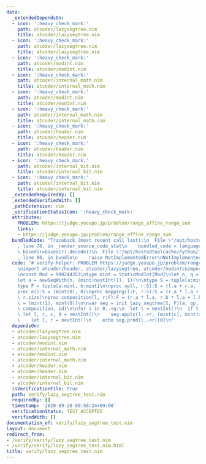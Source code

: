```yaml
---
data:
  _extendedDependsOn:
  - icon: ':heavy_check_mark:'
    path: atcoder/lazysegtree.nim
    title: atcoder/lazysegtree.nim
  - icon: ':heavy_check_mark:'
    path: atcoder/lazysegtree.nim
    title: atcoder/lazysegtree.nim
  - icon: ':heavy_check_mark:'
    path: atcoder/modint.nim
    title: atcoder/modint.nim
  - icon: ':heavy_check_mark:'
    path: atcoder/internal_math.nim
    title: atcoder/internal_math.nim
  - icon: ':heavy_check_mark:'
    path: atcoder/modint.nim
    title: atcoder/modint.nim
  - icon: ':heavy_check_mark:'
    path: atcoder/internal_math.nim
    title: atcoder/internal_math.nim
  - icon: ':heavy_check_mark:'
    path: atcoder/header.nim
    title: atcoder/header.nim
  - icon: ':heavy_check_mark:'
    path: atcoder/header.nim
    title: atcoder/header.nim
  - icon: ':heavy_check_mark:'
    path: atcoder/internal_bit.nim
    title: atcoder/internal_bit.nim
  - icon: ':heavy_check_mark:'
    path: atcoder/internal_bit.nim
    title: atcoder/internal_bit.nim
  _extendedRequiredBy: []
  _extendedVerifiedWith: []
  _pathExtension: nim
  _verificationStatusIcon: ':heavy_check_mark:'
  attributes:
    PROBLEM: https://judge.yosupo.jp/problem/range_affine_range_sum
    links:
    - https://judge.yosupo.jp/problem/range_affine_range_sum
  bundledCode: "Traceback (most recent call last):\n  File \"/opt/hostedtoolcache/Python/3.8.5/x64/lib/python3.8/site-packages/onlinejudge_verify/documentation/build.py\"\
    , line 70, in _render_source_code_stat\n    bundled_code = language.bundle(stat.path,\
    \ basedir=basedir).decode()\n  File \"/opt/hostedtoolcache/Python/3.8.5/x64/lib/python3.8/site-packages/onlinejudge_verify/languages/nim.py\"\
    , line 86, in bundle\n    raise NotImplementedError\nNotImplementedError\n"
  code: "# verify-helper: PROBLEM https://judge.yosupo.jp/problem/range_affine_range_sum\n\
    \nimport atcoder/header, atcoder/lazysegtree, atcoder/modint\nimport std/sequtils\n\
    \nconst Mod = 998244353\ntype mint = StaticModInt[Mod]\nlet n, q = nextInt()\n\
    let a = newSeqWith(n, (mint(nextInt()), 1))\n\ntype S = tuple[a:mint, size:int]\n\
    type F = tuple[a:mint, b:mint]\n\nproc op(l, r:S):S = (l.a + r.a, l.size + r.size)\n\
    proc e():S = (mint(0), 0)\nproc mapping(l:F, r:S):S = (r.a * l.a + r.size * l.b,\
    \ r.size)\nproc composition(l, r:F):F = (r.a * l.a, r.b * l.a + l.b)\nproc id():F\
    \ = (mint(1), mint(0))\n\nvar seg = init_lazy_segtree[S, F](a, op, e, mapping,\
    \ composition, id)\n\nfor i in 0..<q:\n  let t = nextInt()\n  if t == 0:\n   \
    \ let l, r, c, d = nextInt()\n    seg.apply(l..<r, (mint(c), mint(d)))\n  else:\n\
    \    let l, r = nextInt()\n    echo seg.prod(l..<r)[0]\n"
  dependsOn:
  - atcoder/lazysegtree.nim
  - atcoder/lazysegtree.nim
  - atcoder/modint.nim
  - atcoder/internal_math.nim
  - atcoder/modint.nim
  - atcoder/internal_math.nim
  - atcoder/header.nim
  - atcoder/header.nim
  - atcoder/internal_bit.nim
  - atcoder/internal_bit.nim
  isVerificationFile: true
  path: verify/lazy_segtree_test.nim
  requiredBy: []
  timestamp: '2020-09-20 00:58:24+09:00'
  verificationStatus: TEST_ACCEPTED
  verifiedWith: []
documentation_of: verify/lazy_segtree_test.nim
layout: document
redirect_from:
- /verify/verify/lazy_segtree_test.nim
- /verify/verify/lazy_segtree_test.nim.html
title: verify/lazy_segtree_test.nim
---
```

